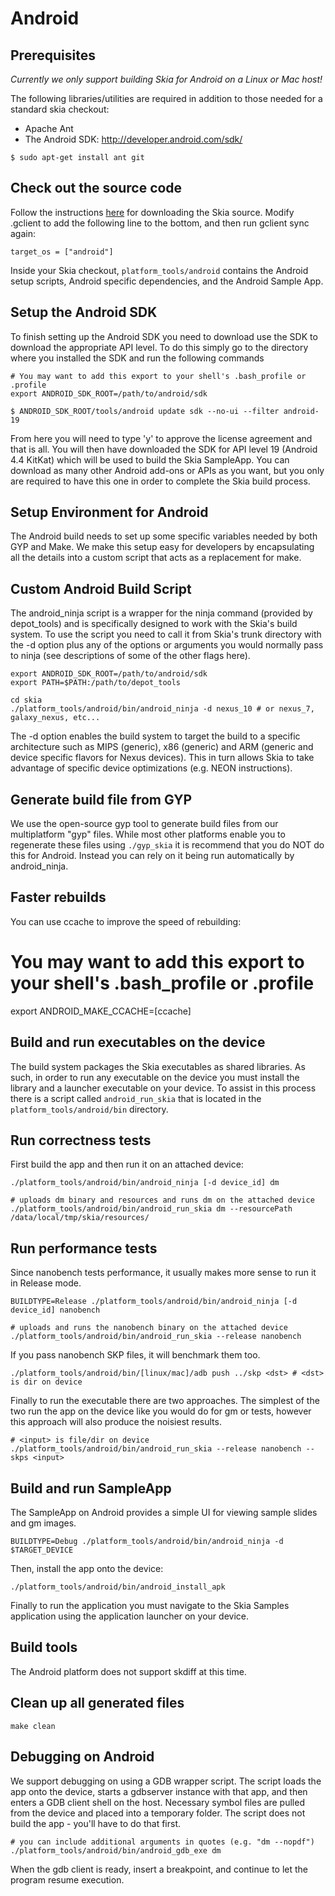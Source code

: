 Android
=======

Prerequisites
-------------

_Currently we only support building Skia for Android on a Linux or Mac host!_

The following libraries/utilities are required in addition to those needed for a standard skia checkout:

  * Apache Ant
  * The Android SDK: http://developer.android.com/sdk/

~~~~
$ sudo apt-get install ant git
~~~~

Check out the source code
-------------------------

Follow the instructions [here](../download) for downloading the Skia source. Modify .gclient to add the following line to
the bottom, and then run gclient sync again:

    target_os = ["android"]

Inside your Skia checkout, `platform_tools/android` contains the Android setup
scripts, Android specific dependencies, and the Android Sample App.

Setup the Android SDK
---------------------

To finish setting up the Android SDK you need to download use the SDK to
download the appropriate API level.  To do this simply go to the directory
where you installed the SDK and run the following commands

    # You may want to add this export to your shell's .bash_profile or .profile
    export ANDROID_SDK_ROOT=/path/to/android/sdk

    $ ANDROID_SDK_ROOT/tools/android update sdk --no-ui --filter android-19

From here you will need to type 'y' to approve the license agreement and that
is all.  You will then have downloaded the SDK for API level 19 (Android 4.4
KitKat) which will be used to build the Skia SampleApp.  You can download as
many other Android add-ons or APIs as you want, but you only are required to
have this one in order to complete the Skia build process.

Setup Environment for Android
-----------------------------

The Android build needs to set up some specific variables needed by both GYP
and Make. We make this setup easy for developers by encapsulating all the
details into a custom script that acts as a replacement for make.

Custom Android Build Script
---------------------------

The android_ninja script is a wrapper for the ninja command (provided by
depot_tools) and is specifically designed to work with the Skia's build
system. To use the script you need to call it from Skia's trunk directory with
the -d option plus any of the options or arguments you would normally pass to
ninja (see descriptions of some of the other flags here).

    export ANDROID_SDK_ROOT=/path/to/android/sdk
    export PATH=$PATH:/path/to/depot_tools

    cd skia
    ./platform_tools/android/bin/android_ninja -d nexus_10 # or nexus_7, galaxy_nexus, etc...

The -d option enables the build system to target the build to a specific
architecture such as MIPS (generic), x86 (generic) and ARM (generic and device
specific flavors for Nexus devices). This in turn allows Skia to take
advantage of specific device optimizations (e.g. NEON instructions).

Generate build file from GYP
----------------------------

We use the open-source gyp tool to generate build files from our multiplatform
"gyp" files. While most other platforms enable you to regenerate these files
using `./gyp_skia` it is recommend that you do NOT do this for Android.  Instead
you can rely on it being run automatically by android_ninja.

Faster rebuilds
---------------

You can use ccache to improve the speed of rebuilding:

  # You may want to add this export to your shell's .bash_profile or .profile
  export ANDROID_MAKE_CCACHE=[ccache]

Build and run executables on the device
---------------------------------------

The build system packages the Skia executables as shared libraries.  As such,
in order to run any executable on the device you must install the library and
a launcher executable on your device.  To assist in this process there is a
script called `android_run_skia` that is located in the
`platform_tools/android/bin` directory.

Run correctness tests
---------------------

First build the app and then run it on an attached device:

    ./platform_tools/android/bin/android_ninja [-d device_id] dm

    # uploads dm binary and resources and runs dm on the attached device
    ./platform_tools/android/bin/android_run_skia dm --resourcePath /data/local/tmp/skia/resources/

Run performance tests
---------------------

Since nanobench tests performance, it usually makes more sense to run it in
Release mode.

    BUILDTYPE=Release ./platform_tools/android/bin/android_ninja [-d device_id] nanobench

    # uploads and runs the nanobench binary on the attached device
    ./platform_tools/android/bin/android_run_skia --release nanobench

If you pass nanobench SKP files, it will benchmark them too.

    ./platform_tools/android/bin/[linux/mac]/adb push ../skp <dst> # <dst> is dir on device

Finally to run the executable there are two approaches. The simplest of the
two run the app on the device like you would do for gm or tests, however this
approach will also produce the noisiest results.

    # <input> is file/dir on device
    ./platform_tools/android/bin/android_run_skia --release nanobench --skps <input>

Build and run SampleApp
-----------------------

The SampleApp on Android provides a simple UI for viewing sample slides and gm images.

    BUILDTYPE=Debug ./platform_tools/android/bin/android_ninja -d $TARGET_DEVICE

Then, install the app onto the device:

    ./platform_tools/android/bin/android_install_apk

Finally to run the application you must navigate to the Skia Samples
application using the application launcher on your device.

Build tools
-----------

The Android platform does not support skdiff at this time.

Clean up all generated files
----------------------------

    make clean

Debugging on Android
--------------------

We support debugging on using a GDB wrapper script. The script loads the app
onto the device, starts a gdbserver instance with that app, and then enters a
GDB client shell on the host. Necessary symbol files are pulled from the
device and placed into a temporary folder. The script does not build the app -
you'll have to do that first.

    # you can include additional arguments in quotes (e.g. "dm --nopdf")
    ./platform_tools/android/bin/android_gdb_exe dm

When the gdb client is ready, insert a breakpoint, and continue to let the
program resume execution.

